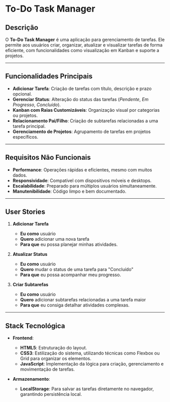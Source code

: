 # To-Do Task Manager

## Descrição
O **To-Do Task Manager** é uma aplicação para gerenciamento de tarefas. Ele permite aos usuários criar, organizar, atualizar e visualizar tarefas de forma eficiente, com funcionalidades como visualização em Kanban e suporte a projetos.

---

## Funcionalidades Principais
- **Adicionar Tarefa**: Criação de tarefas com título, descrição e prazo opcional.
- **Gerenciar Status**: Alteração do status das tarefas (*Pendente*, *Em Progresso*, *Concluído*).
- **Kanban com Raias Customizáveis**: Organização visual por categorias ou projetos.
- **Relacionamento Pai/Filho**: Criação de subtarefas relacionadas a uma tarefa principal.
- **Gerenciamento de Projetos**: Agrupamento de tarefas em projetos específicos.

---

## Requisitos Não Funcionais
- **Performance**: Operações rápidas e eficientes, mesmo com muitos dados.
- **Responsividade**: Compatível com dispositivos móveis e desktops.
- **Escalabilidade**: Preparado para múltiplos usuários simultaneamente.
- **Manutenibilidade**: Código limpo e bem documentado.

---

## User Stories
1. **Adicionar Tarefa**
   - **Eu como** usuário
   - **Quero** adicionar uma nova tarefa
   - **Para que** eu possa planejar minhas atividades.

2. **Atualizar Status**
   - **Eu como** usuário
   - **Quero** mudar o status de uma tarefa para "Concluído"
   - **Para que** eu possa acompanhar meu progresso.

3. **Criar Subtarefas**
   - **Eu como** usuário
   - **Quero** adicionar subtarefas relacionadas a uma tarefa maior
   - **Para que** eu consiga detalhar atividades complexas.

---

## Stack Tecnológica

- **Frontend**:  
  - **HTML5**: Estruturação do layout.  
  - **CSS3**: Estilização do sistema, utilizando técnicas como Flexbox ou Grid para organizar os elementos.  
  - **JavaScript**: Implementação da lógica para criação, gerenciamento e movimentação de tarefas.

- **Armazenamento**:  
  - **LocalStorage**: Para salvar as tarefas diretamente no navegador, garantindo persistência local.



   
